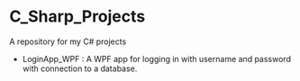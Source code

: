# C_Sharp_Projects

A repository for my C# projects 

* LoginApp_WPF : A WPF app for logging in with username and password with connection to a database.
